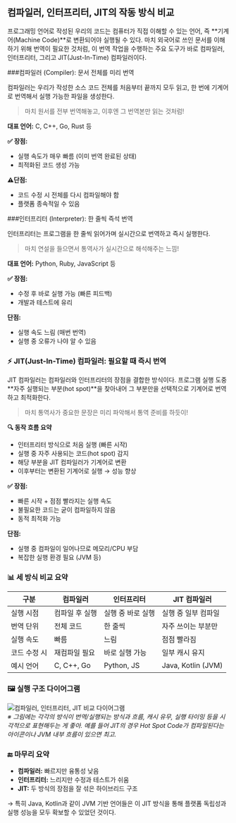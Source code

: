 ## 컴파일러, 인터프리터, JIT의 작동 방식 비교

프로그래밍 언어로 작성된 우리의 코드는 컴퓨터가 직접 이해할 수 있는 언어, 즉 **기계어(Machine Code)**로 변환되어야 실행될 수 있다. 마치 외국어로 쓰인 문서를 이해하기 위해 번역이 필요한 것처럼, 이 번역 작업을 수행하는 주요 도구가 바로 컴파일러, 인터프리터, 그리고 JIT(Just-In-Time) 컴파일러이다.

###컴파일러 (Compiler): 문서 전체를 미리 번역

컴파일러는 우리가 작성한 소스 코드 전체를 처음부터 끝까지 모두 읽고, 한 번에 기계어로 번역해서 실행 가능한 파일을 생성한다.

> 마치 원서를 전부 번역해놓고, 이후엔 그 번역본만 읽는 것처럼!

**대표 언어:** C, C++, Go, Rust 등

**✅ 장점:**

* 실행 속도가 매우 빠름 (이미 번역 완료된 상태)
* 최적화된 코드 생성 가능

**⚠단점:**

* 코드 수정 시 전체를 다시 컴파일해야 함
* 플랫폼 종속적일 수 있음

###인터프리터 (Interpreter): 한 줄씩 즉석 번역

인터프리터는 프로그램을 한 줄씩 읽어가며 실시간으로 번역하고 즉시 실행한다.

> 마치 연설을 들으면서 통역사가 실시간으로 해석해주는 느낌!

**대표 언어:** Python, Ruby, JavaScript 등

**✅ 장점:**

* 수정 후 바로 실행 가능 (빠른 피드백)
* 개발과 테스트에 유리

**단점:**

* 실행 속도 느림 (매번 번역)
* 실행 중 오류가 나야 알 수 있음

### ⚡ JIT(Just-In-Time) 컴파일러: 필요할 때 즉시 번역

JIT 컴파일러는 컴파일러와 인터프리터의 장점을 결합한 방식이다. 프로그램 실행 도중 **자주 실행되는 부분(hot spot)**을 찾아내어 그 부분만을 선택적으로 기계어로 번역하고 최적화한다.

> 마치 통역사가 중요한 문장은 미리 파악해서 통역 준비를 하듯이!

**🔍 동작 흐름 요약**

* 인터프리터 방식으로 처음 실행 (빠른 시작)
* 실행 중 자주 사용되는 코드(hot spot) 감지
* 해당 부분을 JIT 컴파일러가 기계어로 변환
* 이후부터는 변환된 기계어로 실행 → 성능 향상

**✅ 장점:**

* 빠른 시작 + 점점 빨라지는 실행 속도
* 불필요한 코드는 굳이 컴파일하지 않음
* 동적 최적화 가능

**단점:**

* 실행 중 컴파일이 일어나므로 메모리/CPU 부담
* 복잡한 실행 환경 필요 (JVM 등)

### 📊 세 방식 비교 요약

| 구분          | 컴파일러         | 인터프리터       | JIT 컴파일러      |
| ------------- | --------------- | ------------- | --------------- |
| 실행 시점      | 컴파일 후 실행    | 실행 중 바로 실행 | 실행 중 일부 컴파일 |
| 번역 단위      | 전체 코드         | 한 줄씩        | 자주 쓰이는 부분만   |
| 실행 속도      | 빠름            | 느림          | 점점 빨라짐       |
| 코드 수정 시    | 재컴파일 필요     | 바로 실행 가능   | 일부 캐시 유지     |
| 예시 언어      | C, C++, Go      | Python, JS    | Java, Kotlin (JVM) |

### 🖼️ 실행 구조 다이어그램

![컴파일러, 인터프리터, JIT 비교 다이어그램](https://github.com/user-attachments/assets/f67c51ff-867b-46b3-b0b4-59425843e22a)
<br>
*※ 그림에는 각각의 방식이 번역/실행되는 방식과 흐름, 캐시 유무, 실행 타이밍 등을 시각적으로 표현해두는 게 좋아. 예를 들어 JIT의 경우 Hot Spot Code가 컴파일된다는 아이콘이나 JVM 내부 흐름이 있으면 최고.*

### 🔚 마무리 요약

* **컴파일러:** 빠르지만 융통성 낮음
* **인터프리터:** 느리지만 수정과 테스트가 쉬움
* **JIT:** 두 방식의 장점을 잘 섞은 하이브리드 구조

→ 특히 Java, Kotlin과 같이 JVM 기반 언어들은 이 JIT 방식을 통해 플랫폼 독립성과 실행 성능을 모두 확보할 수 있었던 것이다.
